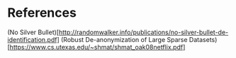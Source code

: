 
# References
(No Silver Bullet)[http://randomwalker.info/publications/no-silver-bullet-de-identification.pdf]
(Robust De-anonymization of Large Sparse Datasets)[https://www.cs.utexas.edu/~shmat/shmat_oak08netflix.pdf]
